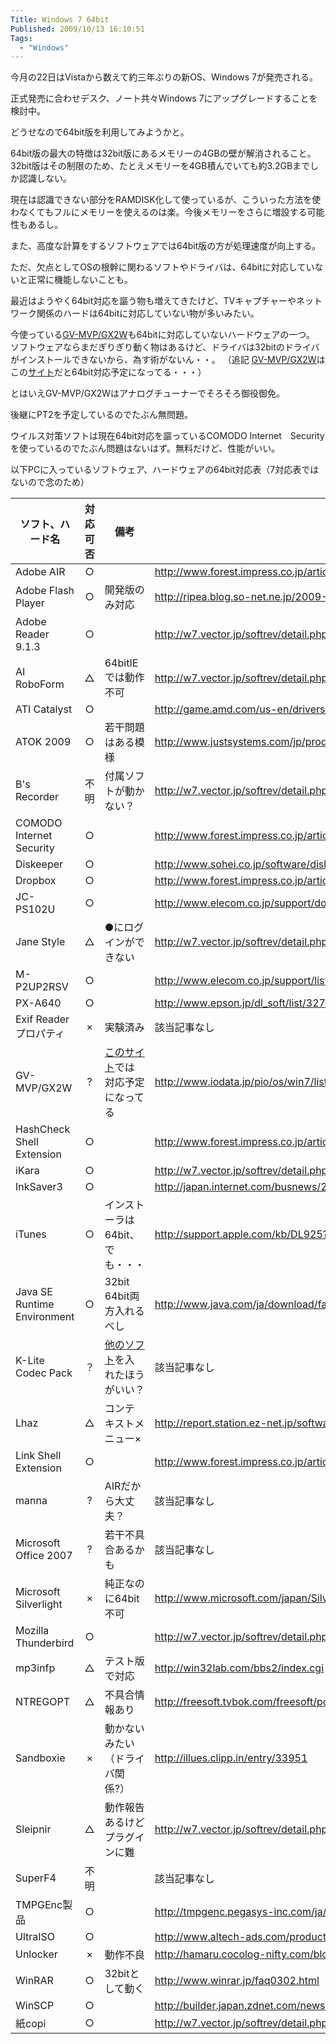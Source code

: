 ```yaml
---
Title: Windows 7 64bit
Published: 2009/10/13 16:10:51
Tags:
  - "Windows"
---
```

今月の22日はVistaから数えて約三年ぶりの新OS、Windows 7が発売される。

正式発売に合わせデスク、ノート共々Windows 7にアップグレードすることを検討中。

どうせなので64bit版を利用してみようかと。

64bit版の最大の特徴は32bit版にあるメモリーの4GBの壁が解消されること。32bit版はその制限のため、たとえメモリーを4GB積んでいても約3.2GBまでしか認識しない。

現在は認識できない部分をRAMDISK化して使っているが、こういった方法を使わなくてもフルにメモリーを使えるのは楽。今後メモリーをさらに増設する可能性もあるし。

また、高度な計算をするソフトウェアでは64bit版の方が処理速度が向上する。

ただ、欠点としてOSの根幹に関わるソフトやドライバは、64bitに対応していないと正常に機能しないことも。

最近はようやく64bit対応を謳う物も増えてきたけど、TVキャプチャーやネットワーク関係のハードは64bitに対応していない物が多いみたい。

今使っている[GV-MVP/GX2W](http://www.iodata.jp/product/tv/analog/gv-mvpgx2w/index.htm)も64bitに対応していないハードウェアの一つ。  
ソフトウェアならまだぎりぎり動く物はあるけど、ドライバは32bitのドライバがインストールできないから、為す術がないん・・。
（追記 [GV-MVP/GX2W](http://www.iodata.jp/product/tv/analog/gv-mvpgx2w/index.htm)はこの[サイト](http://www.microsoft.com/japan/windows/windows-7/compatibility/result.aspx?maker_rcat=%e3%81%9d%e3%81%ae%e4%bb%96&maker=5015&nscat=%e3%83%81%e3%83%a5%e3%83%bc%e3%83%8a%e3%83%bc%2f%e3%83%93%e3%83%87%e3%82%aa%e3%82%ad%e3%83%a3%e3%83%97%e3%83%81%e3%83%a3)だと64bit対応予定になってる・・・）

とはいえGV-MVP/GX2Wはアナログチューナーでそろそろ御役御免。

後継にPT2を予定しているのでたぶん無問題。

ウイルス対策ソフトは現在64bit対応を謳っているCOMODO Internet　Securityを使っているのでたぶん問題はないはず。無料だけど、性能がいい。

以下PCに入っているソフトウェア、ハードウェアの64bit対応表（7対応表ではないので念のため）

ソフト、ハード名               | 対応可否  | 備考                                                                                                                                                                                                                                                                              | 参考URL                                                                           
------------------------------|:-----:| ------------------------------------------------------------------------------------------------------------------------------------------------------------------------------------------------------------------------------------------------------------------------------- | --------------------------------------------------------------------------------
Adobe AIR                     |   ○   |                                                                                                                                                                                                                                                                                 | http://www.forest.impress.co.jp/article/2008/11/17/air15.html                   
Adobe Flash Player            |   ○   | 開発版のみ対応                                                                                                                                                                                                                                                                         | http://ripea.blog.so-net.ne.jp/2009-09-10                                       
Adobe Reader 9.1.3            |   ○   |                                                                                                                                                                                                                                                                                 | http://w7.vector.jp/softrev/detail.php?s_no=66794                               
AI RoboForm                   |   △   | 64bitIEでは動作不可                                                                                                                                                                                                                                                                   | http://w7.vector.jp/softrev/detail.php?s_no=40457                               
ATI Catalyst                  |   ○   |                                                                                                                                                                                                                                                                                 | http://game.amd.com/us-en/drivers_catalyst.aspx?p=win7/windows-7-64bit          
ATOK 2009                     |   ○   | 若干問題はある模様                                                                                                                                                                                                                                                                       | http://www.justsystems.com/jp/products/atok/spec.html                           
B's Recorder                  |  不明   | 付属ソフトが動かない？                                                                                                                                                                                                                                                                     | http://w7.vector.jp/softrev/detail.php?s_no=60750                               
COMODO Internet Security      |   ○   |                                                                                                                                                                                                                                                                                 | http://www.forest.impress.co.jp/article/2009/05/18/comodo_internet_security.html
Diskeeper                     |   ○   |                                                                                                                                                                                                                                                                                 | http://www.sohei.co.jp/software/diskeeper/os.html                               
Dropbox                       |   ○   |                                                                                                                                                                                                                                                                                 | http://www.forest.impress.co.jp/article/2008/09/12/dropbox.html                 
JC-PS102U                     |   ○   |                                                                                                                                                                                                                                                                                 | http://www.elecom.co.jp/support/download/peripheral/gamepad/jcps102u/vista.html 
Jane Style                    |   △   | ●にログインができない                                                                                                                                                                                                                                                                     | http://w7.vector.jp/softrev/detail.php?s_no=43487                               
M-P2UP2RSV                    |   ○   |                                                                                                                                                                                                                                                                                 | http://www.elecom.co.jp/support/list/os/vista/mouse/                            
PX-A640                       |   ○   |                                                                                                                                                                                                                                                                                 | http://www.epson.jp/dl_soft/list/3272.htm                                       
Exif Reader プロパティ         |   ×   |実験済み                                                                                                                                                                                                                                                                      | 該当記事なし                                                                          
GV-MVP/GX2W                   |   ?   | [このサイト](http://www.microsoft.com/japan/windows/windows-7/compatibility/result.aspx?maker_rcat=%e3%81%9d%e3%81%ae%e4%bb%96&maker=5015&nscat=%e3%83%81%e3%83%a5%e3%83%bc%e3%83%8a%e3%83%bc%2f%e3%83%93%e3%83%87%e3%82%aa%e3%82%ad%e3%83%a3%e3%83%97%e3%83%81%e3%83%a3)では対応予定になってる | http://www.iodata.jp/pio/os/win7/list.htm                                       
HashCheck Shell Extension     |   ○   |                                                                                                                                                                                                                                                                                 | http://www.forest.impress.co.jp/article/2009/01/07/hashcheck.html               
iKara                         |   ○   |                                                                                                                                                                                                                                                                                 | http://w7.vector.jp/softrev/detail.php?s_no=45050                               
InkSaver3                     |   ○   |                                                                                                                                                                                                                                                                                 | http://japan.internet.com/busnews/20090807/8.html                               
iTunes                        |   ○   | インストーラは64bit、でも・・・                                                                                                                                                                                        | http://support.apple.com/kb/DL925?viewlocale=ja_JP&locale=ja_JP                 
Java SE Runtime Environment   |   ○   | 32bit 64bit両方入れるべし                                                                                                                                                                                                                                                              | http://www.java.com/ja/download/faq/java_win64bit.xml                           
K-Lite Codec Pack             |   ？   | [他のソフト](http://shark007.net/win7codecs.html)を入れたほうがいい？                                                                                                                                                                                                                          | 該当記事なし                                                                          
Lhaz                          |   △   | コンテキストメニュー×                                                                                                                                                                       | http://report.station.ez-net.jp/software/chitora/archiver/lhaz.asp              
Link Shell Extension          |   ○   |                                                                                                                                                                                                                                                                                 | http://www.forest.impress.co.jp/article/2008/12/11/linkshellext.html            
manna                         |   ?   | AIRだから大丈夫？                                                                                                                                                                                                                                 | 該当記事なし                                                                          
Microsoft Office 2007         |   ?   | 若干不具合あるかも                                                                                                                                                                                                                                                                       | 該当記事なし                                                                          
Microsoft Silverlight         |   ×   | 純正なのに64bit不可                                                                                                                                                                                                                                                                   | http://www.microsoft.com/japan/Silverlight/requirements.aspx                    
Mozilla Thunderbird           |   ○   |                                                                                                                                                                                                                                                                                 | http://w7.vector.jp/softrev/detail.php?s_no=42749                               
mp3infp                       |   △   | テスト版で対応                                                                                                                                                                                                                                                                         | http://win32lab.com/bbs2/index.cgi                                              
NTREGOPT                      |   △   | 不具合情報あり                                                                                                                                                                                                                                                                         | http://freesoft.tvbok.com/freesoft/pc_system/ntregopt_x64_windows7.html         
Sandboxie                     |   ×   | 動かないみたい（ドライバ関係?）                                                                                                                                                                                                                                                                | http://illues.clipp.in/entry/33951                                              
Sleipnir                      |   △   | 動作報告あるけどプラグインに難                                                                                                                                                                                                 | http://w7.vector.jp/softrev/detail.php?s_no=25879                               
SuperF4                       |  不明   |                                                                                                                                                                                                                                                                                 | 該当記事なし                                                                          
TMPGEnc製品                   |   ○   |                                                                                                                                                                                                                                                                                 | http://tmpgenc.pegasys-inc.com/ja/support/spec/winvista_support.html            
UltraISO                      |   ○   |                                                                                                                                                                                                                                                                                 | http://www.altech-ads.com/product/10003494.htm                                  
Unlocker                      |   ×   | 動作不良                                                                                                                                                                                                                                                                            | http://hamaru.cocolog-nifty.com/blog/2007/10/vista_x64_4125.html                
WinRAR                        |   ○   | 32bitとして動く                                                                                                                                                                                                                                                                | http://www.winrar.jp/faq0302.html                                               
WinSCP                        |   ○   |                                                                                                                                                                                                                                                                                 | http://builder.japan.zdnet.com/news/story/0,3800079086,20364244,00.htm          
紙copi                        |   ○   |                                                                                                                                                                                                                                                                                 | http://w7.vector.jp/softrev/detail.php?s_no=22937                               

